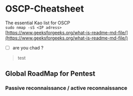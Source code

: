 # OSCP-Cheatsheet
The essential Kao list for OSCP  
`sudo nmap -sS <IP adress>`  
[https://www.geeksforgeeks.org/what-is-readme-md-file/](https://www.geeksforgeeks.org/what-is-readme-md-file/)
- [ ] are you chad ?  

> test  
## Global RoadMap for Pentest
### Passive reconnaissance / active reconnaissance
### 

  
